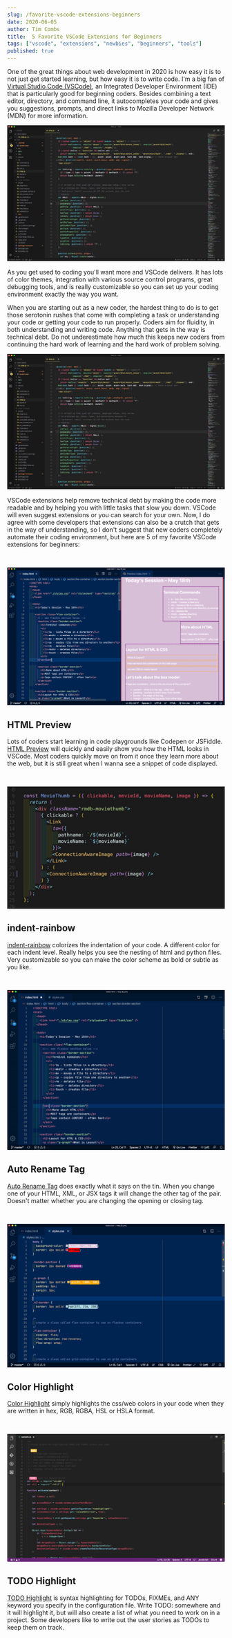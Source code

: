 ```yaml
---
slug: /favorite-vscode-extensions-beginners
date: 2020-06-05
author: Tim Combs
title:  5 Favorite VSCode Extensions for Beginners
tags: ["vscode", "extensions", "newbies", "beginners", "tools"]
published: true
---
```


One of the great things about web development in 2020 is how easy it is to not just get started learning, but how easy it is to write code. I'm a big fan of [Virtual Studio Code (VSCode)](https://code.visualstudio.com/ "Virtual Studio Code website"), an Integrated Developer Environment (IDE) that is particularly good for beginning coders. Besides combining a text editor, directory, and command line, it autocompletes your code and gives you suggestions, prompts, and direct links to Mozilla Developer Network (MDN) for more information.

![VSCode](../images/2020.06.05_fav_vscode_extensions/vscode.png "picture of Virtual Studio Code")

As you get used to coding you'll want more and VSCode delivers. It has lots of color themes, integration with various source control programs, great debugging tools, and is really customizable so you can set up your coding environment exactly the way you want.

When you are starting out as a new coder, the hardest thing to do is to get those serotonin rushes that come with completing a task or understanding your code or getting your code to run properly. Coders aim for fluidity, in both understanding and writing code. Anything that gets in the way is technical debt. Do not underestimate how much this keeps new coders from continuing the hard work of learning and the hard work of problem solving.

![VSCode](../images/2020.06.05_fav_vscode_extensions/vscode.png "picture of VSCode extension tab")

VSCode extensions help remove technical debt by making the code more readable and by helping you with little tasks that slow you down. VSCode will even suggest extensions or you can search for your own. Now, I do agree with some developers that extensions can also be a crutch that gets in the way of understanding, so I don't suggest that new coders completely automate their coding environment, but here are 5 of my favorite VSCode extensions for beginners:

<br>

![HTML Preview VSCode extensionCode](../images/2020.06.05_fav_vscode_extensions/html-preview.png "picture of HTML Preview VSCode extension")

## HTML Preview

Lots of coders start learning in code playgrounds like Codepen or JSFiddle. [HTML Preview](https://marketplace.visualstudio.com/items?itemName=tht13.html-preview-vscode "indent-rainbow VSCode marketplace page") will quickly and easily show you how the HTML looks in VSCode. Most coders quickly move on from it once they learn more about the web, but it is still great when I wanna see a snippet of code displayed.

<br>

![indent-rainbow VSCode extension](../images/2020.06.05_fav_vscode_extensions/indent-rainbow.png "picture of indent-rainbow VSCode extension")

## indent-rainbow

[indent-rainbow](https://marketplace.visualstudio.com/items?itemName=oderwat.indent-rainbow "indent-rainbow VSCode marketplace page") colorizes the indentation of your code. A different color for each indent level. Really helps you see the nesting of html and python files. Very customizable so you can make the color scheme as bold or subtle as you like.

<br>

![Auto Rename Tag VSCode extension](../images/2020.06.05_fav_vscode_extensions/auto-rename-tag.png "png of Auto Rename Tag VSCode extension")

## Auto Rename Tag

[Auto Rename Tag](https://marketplace.visualstudio.com/items?itemName=formulahendry.auto-rename-tag "Auto Rename Tag VSCode marketplace page") does exactly what it says on the tin. When you change one of your HTML, XML, or JSX tags it will change the other tag of the pair. Doesn't matter whether you are changing the opening or closing tag.

<br>

![Color Highlight VSCode extension](../images/2020.06.05_fav_vscode_extensions/color-highlight.png "picture of Color Highlight VSCode extension")

## Color Highlight

[Color Highlight](https://marketplace.visualstudio.com/items?itemName=naumovs.color-highlight "Color Highlight VSCode marketplace page") simply highlights the css/web colors in your code when they are written in hex, RGB, RGBA, HSL or HSLA format. 

<br>

![TODO Highlight VSCode extension](../images/2020.06.05_fav_vscode_extensions/todo-highlight.png "picture of TODO Highlight VSCode extension")


## TODO Highlight

[TODO Highlight](https://marketplace.visualstudio.com/items?itemName=wayou.vscode-todo-highlight "TODO Highlight VSCode marketplace page") is syntax highlighting for TODOs, FIXMEs, and ANY keyword you specify in the configuration file. Write TODO: somewhere and it will highlight it, but will also create a list of what you need to work on in a project. Some developers like to write out the user stories as TODOs to keep them on track. 